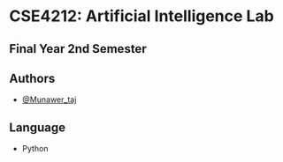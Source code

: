 # CSE4212: Artificial Intelligence Lab

## Final Year 2nd Semester

## Authors

- [@Munawer_taj](https://https://github.com/Munawertaj)

## Language

- Python
